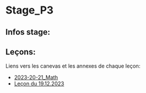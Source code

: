 # Stage_P3

## Infos stage:

## Leçons:

Liens vers les canevas et les annexes de chaque leçon:

- [2023-20-21_Math](https://loindevant.github.io/Stage_P3/2023-20-21_Math)
- [Leçon du 19.12.2023](https://loindevant.github.io/Stage_P3/2023-11-x_Lecon_x)
